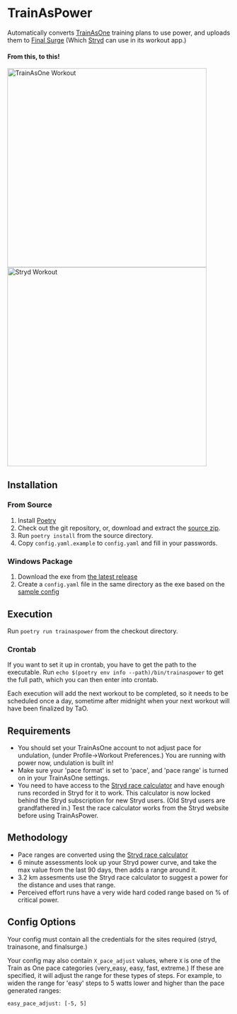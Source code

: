 # TrainAsPower

Automatically converts [TrainAsOne](https://www.trainasone.com) training plans to use power, and uploads them to [Final 
Surge](https://finalsurge.com) (Which [Stryd](https://stryd.com) can use in its workout app.)

#### From this, to this!

<p float="left">
    <img src="https://gazpachoking.github.io/trainaspower/taoworkout.png" height="450" alt="TrainAsOne Workout">
    <img src="https://gazpachoking.github.io/trainaspower/strydworkout.png" height="450" alt="Stryd Workout">
</p>


## Installation

### From Source

1. Install [Poetry](https://python-poetry.org/docs/#installation)
1. Check out the git repository, or, download and extract the [source zip](https://github.com/gazpachoking/trainaspower/archive/master.zip).
1. Run `poetry install` from the source directory.
1. Copy `config.yaml.example` to `config.yaml` and fill in your passwords.

### Windows Package
1. Download the exe from [the latest release](https://github.com/gazpachoking/trainaspower/releases)
1. Create a `config.yaml` file in the same directory as the exe based on the [sample config](https://github.com/gazpachoking/trainaspower/blob/master/config.yaml.example)


## Execution

Run `poetry run trainaspower` from the checkout directory. 

### Crontab
If you want to set it up in crontab, you have to get the path to the executable.
Run `echo $(poetry env info --path)/bin/trainaspower` to get the full path, which you can then enter into crontab.

Each execution will add the next workout to be completed, so it needs to be scheduled once a day, sometime after
midnight when your next workout will have been finalized by TaO.

## Requirements
- You should set your TrainAsOne account to not adjust pace for undulation, (under Profile->Workout Preferences.)
You are running with power now, undulation is built in!
- Make sure your 'pace format' is set to 'pace', and 'pace range' is turned on in your TrainAsOne settings.
- You need to have access to the [Stryd race calculator](https://www.stryd.com/powercenter/tools) and have enough runs recorded in Stryd for it to work. This calculator is now locked behind the Stryd subscription for new Stryd users. (Old Stryd users are grandfathered in.) Test the race calculator works from the Stryd website before using TrainAsPower.

## Methodology
- Pace ranges are converted using the [Stryd race calculator](https://www.stryd.com/powercenter/tools)
- 6 minute assessments look up your Stryd power curve, and take the max value from the last 90 days,
then adds a range around it.
- 3.2 km assesments use the Stryd race calculator to suggest a power for the distance and uses that range.
- Perceived effort runs have a very wide hard coded range based on % of critical power.

## Config Options

Your config must contain all the credentials for the sites required (stryd, trainasone, and finalsurge.)

Your config may also contain `X_pace_adjust` values, where `X` is one of the Train as One pace categories
(very_easy, easy, fast, extreme.) If these are specified, it will adjust the range for these types of steps.
For example, to widen the range for 'easy' steps to 5 watts lower and higher than the pace generated ranges:

```
easy_pace_adjust: [-5, 5]
```
